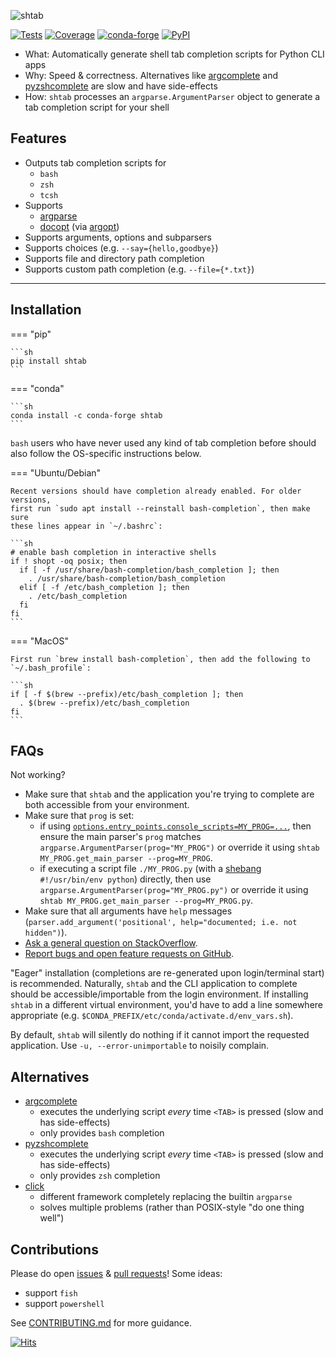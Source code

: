 ![shtab](https://static.iterative.ai/img/shtab/banner.png)

[![Tests](https://github.com/iterative/shtab/workflows/Test/badge.svg)](https://github.com/iterative/shtab/actions)
[![Coverage](https://codecov.io/gh/iterative/shtab/branch/master/graph/badge.svg)](https://codecov.io/gh/iterative/shtab)
[![conda-forge](https://img.shields.io/conda/v/conda-forge/shtab.svg?label=conda&logo=conda-forge)](https://anaconda.org/conda-forge/shtab)
[![PyPI](https://img.shields.io/pypi/v/shtab.svg?label=pip&logo=PyPI&logoColor=white)](https://pypi.org/project/shtab)

- What: Automatically generate shell tab completion scripts for Python CLI apps
- Why: Speed & correctness. Alternatives like
  [argcomplete](https://pypi.org/project/argcomplete) and
  [pyzshcomplete](https://pypi.org/project/pyzshcomplete) are slow and have side-effects
- How: `shtab` processes an `argparse.ArgumentParser` object to generate a tab completion script for your shell

## Features

- Outputs tab completion scripts for
    - `bash`
    - `zsh`
    - `tcsh`
-   Supports
    - [argparse](https://docs.python.org/library/argparse)
    - [docopt](https://pypi.org/project/docopt) (via [argopt](https://pypi.org/project/argopt))
- Supports arguments, options and subparsers
- Supports choices (e.g. `--say={hello,goodbye}`)
- Supports file and directory path completion
- Supports custom path completion (e.g. `--file={*.txt}`)

------------------------------------------------------------------------

## Installation

=== "pip"

    ```sh
    pip install shtab
    ```

=== "conda"

    ```sh
    conda install -c conda-forge shtab
    ```

`bash` users who have never used any kind of tab completion before should also
follow the OS-specific instructions below.

=== "Ubuntu/Debian"

    Recent versions should have completion already enabled. For older versions,
    first run `sudo apt install --reinstall bash-completion`, then make sure
    these lines appear in `~/.bashrc`:

    ```sh
    # enable bash completion in interactive shells
    if ! shopt -oq posix; then
      if [ -f /usr/share/bash-completion/bash_completion ]; then
        . /usr/share/bash-completion/bash_completion
      elif [ -f /etc/bash_completion ]; then
        . /etc/bash_completion
      fi
    fi
    ```

=== "MacOS"

    First run `brew install bash-completion`, then add the following to
    `~/.bash_profile`:

    ```sh
    if [ -f $(brew --prefix)/etc/bash_completion ]; then
      . $(brew --prefix)/etc/bash_completion
    fi
    ```

## FAQs

Not working?

- Make sure that `shtab` and the application you're trying to complete are both accessible from your environment.
- Make sure that `prog` is set:
    - if using [`options.entry_points.console_scripts=MY_PROG=...`](https://setuptools.pypa.io/en/latest/userguide/entry_point.html), then ensure the main parser's `prog` matches `argparse.ArgumentParser(prog="MY_PROG")` or override it using `shtab MY_PROG.get_main_parser --prog=MY_PROG`.
    - if executing a script file `./MY_PROG.py` (with a [shebang](<https://en.wikipedia.org/wiki/Shebang_(Unix)>) `#!/usr/bin/env python`) directly, then use `argparse.ArgumentParser(prog="MY_PROG.py")` or override it using `shtab MY_PROG.get_main_parser --prog=MY_PROG.py`.
- Make sure that all arguments have `help` messages (`parser.add_argument('positional', help="documented; i.e. not hidden")`).
- [Ask a general question on StackOverflow](https://stackoverflow.com/questions/tagged/shtab).
- [Report bugs and open feature requests on GitHub][GH-issue].

"Eager" installation (completions are re-generated upon login/terminal start) is
recommended. Naturally, `shtab` and the CLI application to complete should be
accessible/importable from the login environment. If installing `shtab` in a
different virtual environment, you'd have to add a line somewhere appropriate
(e.g. `$CONDA_PREFIX/etc/conda/activate.d/env_vars.sh`).

By default, `shtab` will silently do nothing if it cannot import the requested
application. Use `-u, --error-unimportable` to noisily complain.

## Alternatives

- [argcomplete](https://pypi.org/project/argcomplete)
    - executes the underlying script *every* time `<TAB>` is pressed (slow and has side-effects)
    - only provides `bash` completion
- [pyzshcomplete](https://pypi.org/project/pyzshcomplete)
    - executes the underlying script *every* time `<TAB>` is pressed (slow and has side-effects)
    - only provides `zsh` completion
- [click](https://pypi.org/project/click)
    - different framework completely replacing the builtin `argparse`
    - solves multiple problems (rather than POSIX-style "do one thing well")

## Contributions

Please do open [issues][GH-issue] & [pull requests][GH-pr]! Some ideas:

- support `fish`
- support `powershell`

See
[CONTRIBUTING.md](https://github.com/iterative/shtab/tree/master/CONTRIBUTING.md)
for more guidance.

[![Hits](https://caspersci.uk.to/cgi-bin/hits.cgi?q=shtab&style=social&r=https://github.com/iterative/shtab&a=hidden)](https://caspersci.uk.to/cgi-bin/hits.cgi?q=shtab&a=plot&r=https://github.com/iterative/shtab&style=social)

[GH-issue]: https://github.com/iterative/shtab/issues
[GH-pr]: https://github.com/iterative/shtab/pulls
